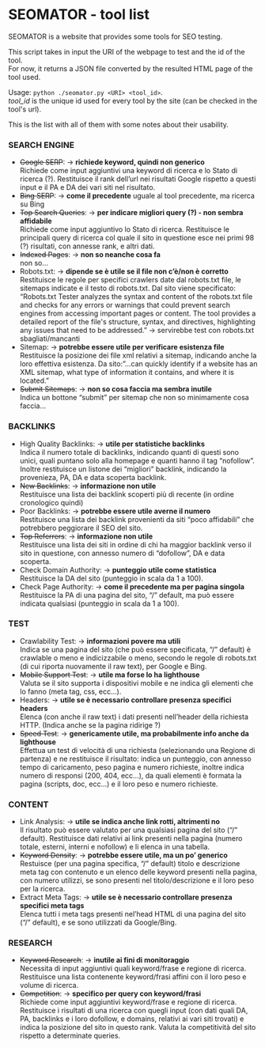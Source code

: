 # SEOMATOR - tool list

SEOMATOR is a website that provides some tools for SEO testing.

This script takes in input the URI of the webpage to test and the id of the tool. <br/>
For now, it returns a JSON file converted by the resulted HTML page of the tool used.

Usage: `python ./seomator.py <URI> <tool_id>`. <br/>
*tool_id* is the unique id used for every tool by the site (can be checked in the tool's url).

This is the list with all of them with some notes about their usability.

### SEARCH ENGINE
-   ~~Google SERP~~: → **richiede keyword, quindi non generico** <br/>
        Richiede come input aggiuntivi una keyword di ricerca e lo Stato di ricerca (?).
        Restituisce il rank dell’url nei risultati Google rispetto a questi input e il PA e DA dei vari siti nel risultato.  
-   ~~Bing SERP~~: → **come il precedente**
        uguale al tool precedente, ma ricerca su Bing
-   ~~Top Search Queries~~: → **per indicare migliori query (?) - non sembra affidabile** <br/>
        Richiede come input aggiuntivo lo Stato di ricerca.
        Restituisce le principali query di ricerca col quale il sito in questione esce nei primi 98 (?) risultati, con annesse rank, e altri dati.
-   ~~Indexed Pages~~: → **non so neanche cosa fa** <br/>
        non so… 
-   Robots.txt: → **dipende se è utile se il file non c’è/non è corretto** <br/>
        Restituisce le regole per specifici crawlers date dal robots.txt file, le sitemaps indicate e il testo di robots.txt.
        Dal sito viene specificato: “Robots.txt Tester analyzes the syntax and content of the robots.txt file and checks for any errors or warnings 
        that could prevent search engines from accessing important pages or content. 
        The tool provides a detailed report of the file's structure, syntax, and directives, highlighting any issues that need to be addressed.”
        → servirebbe test con robots.txt sbagliati/mancanti
-   Sitemap: → **potrebbe essere utile per verificare esistenza file** <br/>
        Restituisce la posizione dei file xml relativi a sitemap, indicando anche la loro effettiva esistenza.
        Da sito:”...can quickly identify if a website has an XML sitemap, what type of information it contains, and where it is located.”
-   ~~Submit Sitemaps~~: → **non so cosa faccia ma sembra inutile** <br/>
        Indica un bottone “submit” per sitemap che non so minimamente cosa faccia…

### BACKLINKS
-   High Quality Backlinks: → **utile per statistiche backlinks** <br/>
        Indica il numero totale di backlinks, indicando quanti di questi sono unici, quali puntano solo alla homepage e quanti hanno il tag “nofollow”.
        Inoltre restituisce un listone dei “migliori” backlink, indicando la provenieza, PA, DA e data scoperta backlink.
-   ~~New Backlinks~~: → **informazione non utile** <br/>
        Restituisce una lista dei backlink scoperti più di recente (in ordine cronologico quindi)
-   Poor Backlinks: → **potrebbe essere utile averne il numero** <br/>
        Restituisce una lista dei backlink provenienti da siti “poco affidabili” che potrebbero peggiorare il SEO del sito.
-   ~~Top Referrers~~: → **informazione non utile** <br/>
        Restituisce una lista dei siti in ordine di chi ha maggior backlink verso il sito in questione, con annesso numero di “dofollow”, DA e data scoperta.
-   Check Domain Authority: → **punteggio utile come statistica** <br/>
        Restituisce la DA del sito (punteggio in scala da 1 a 100).
-   Check Page Authority: → **come il precedente ma per pagina singola** <br/>
        Restituisce la PA di una pagina del sito, “/” default, ma può essere indicata qualsiasi (punteggio in scala da 1 a 100).

### TEST
-   Crawlability Test: → **informazioni povere ma utili** <br/>
        Indica se una pagina del sito (che può essere specificata, “/” default) è crawlable o meno e indicizzabile o meno, 
        secondo le regole di robots.txt (di cui riporta nuovamente il raw text), per Google e Bing.
-   ~~Mobile Support Test~~: → **utile ma forse lo ha lighthouse** <br/>
        Valuta se il sito supporta i dispositivi mobile e ne indica gli elementi che lo fanno (meta tag, css, ecc…).
-   Headers: → **utile se è necessario controllare presenza specifici headers** <br/>
        Elenca (con anche il raw text) i dati presenti nell’header della richiesta HTTP. 
        (Indica anche se la pagina ridirige ?)
-   ~~Speed Test~~: → **genericamente utile, ma probabilmente info anche da lighthouse** <br/>
        Effettua un test di velocità di una richiesta (selezionando una Regione di partenza) e ne restituisce il risultato: 
        indica un punteggio, con annesso tempo di caricamento, peso pagina e numero richieste, inoltre indica numero di responsi (200, 404, ecc…), 
        da quali elementi è formata la pagina (scripts, doc, ecc…) e il loro peso e numero richieste.

### CONTENT
-   Link Analysis: → **utile se indica anche link rotti, altrimenti no** <br/>
        Il risultato può essere valutato per una qualsiasi pagina del sito (“/” default).
        Restituisce dati relativi ai link presenti nella pagina (numero totale, esterni, interni e nofollow) e li elenca in una tabella.
-   ~~Keyword Density~~: → **potrebbe essere utile, ma un po’ generico** <br/>
        Restuisce (per una pagina specifica, “/” default) titolo e descrizione meta tag con contenuto e un elenco delle keyword presenti nella pagina, 
        con numero utilizzi, se sono presenti nel titolo/descrizione e il loro peso per la ricerca.
-   Extract Meta Tags: → **utile se è necessario controllare presenza specifici meta tags** <br/>
        Elenca tutti i meta tags presenti nel’head HTML di una pagina del sito (“/” default), e se sono utilizzati da Google/Bing.

### RESEARCH
-   ~~Keyword Research~~: → **inutile ai fini di monitoraggio** <br/>
        Necessita di input aggiuntivi quali keyword/frase e regione di ricerca.
        Restituisce una lista contenente keyword/frasi affini con il loro peso e volume di ricerca.
-   ~~Competition~~: → **specifico per query con keyword/frasi** <br/>
        Richiede come input aggiuntivi keyword/frase e regione di ricerca.
        Restituisce i risultati di una ricerca con quegli input (con dati quali DA, PA, backlinks e i loro dofollow, e domains, relativi ai vari siti trovati) 
        e indica la posizione del sito in questo rank. 
        Valuta la competitività del sito rispetto a determinate queries.
